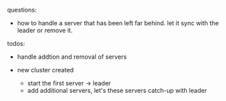 questions:
- how to handle a server that has been left far behind. let it sync with the leader or remove it.

todos:
- handle addtion and removal of servers

- new cluster created
    - start the first server -> leader
    - add additional servers, let's these servers catch-up with leader



